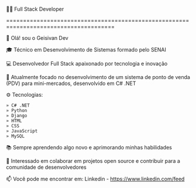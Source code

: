 
👨‍💻 Full Stack Developer

======================================================================================
  
👋 Olá! sou o Geisivan Dev

🎓 Técnico em Desenvolvimento de Sistemas formado pelo SENAI

💻 Desenvolvedor Full Stack apaixonado por tecnologia e inovação

🌱 Atualmente focado no desenvolvimento de um sistema de ponto de venda (PDV) para mini-mercados, desenvolvido em C# .NET

⚙️ Tecnologias:

    » C# .NET
    » Python
    » Django
    » HTML
    » CSS
    » JavaScript
    » MySQL
   
📚 Sempre aprendendo algo novo e aprimorando minhas habilidades

🚀 Interessado em colaborar em projetos open source e contribuir para a comunidade de desenvolvedores

📫 Você pode me encontrar em: Linkedin - https://www.linkedin.com/feed


